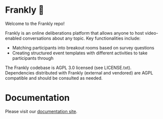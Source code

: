# Frankly 💬

Welcome to the Frankly repo!

Frankly is an online deliberations platform that allows anyone to host video-enabled conversations about any topic. Key functionalities include:

- Matching participants into breakout rooms based on survey questions
- Creating structured event templates with different activities to take participants through

The Frankly codebase is AGPL 3.0 licensed (see LICENSE.txt). Dependencies distributed with Frankly (external and vendored) are AGPL compatible and should be consulted as needed.

# Documentation

Please visit our [documentation site](https://berkmancenter.github.io/frankly).
